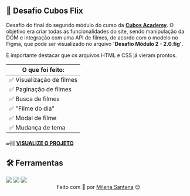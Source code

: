 ## 📌 Desafio Cubos Flix

Desafio do final do segundo módulo do curso da <a target="_blank" href="https://cubos.academy/">**Cubos Academy**</a>. O objetivo era criar todas as funcionalidades do site, sendo manipulação da DOM e integração com uma API de filmes, de acordo com o modelo no Figma, que pode ser visualizado no arquivo **'Desafio Módulo 2 - 2.0.fig'**.

É importante destacar que os arquivos HTML e CSS já vieram prontos.

| O que foi feito: | 
| ------ |
| ✅ Visualização de filmes |
| ✅ Paginação de filmes |
| ✅ Busca de filmes |
| ✅ "Filme do dia" |
| ✅ Modal de filme |
| ✅ Mudança de tema |

#### 👉🏼 <a target="_blank" href="https://cubos-flix-challenge.netlify.app/">**VISUALIZE O PROJETO**</a>

## 🛠 Ferramentas
<div align="inline">
<img src="https://img.shields.io/badge/HTML5-E34F26?style=for-the-badge&logo=html5&logoColor=white"/>
<img src="https://img.shields.io/badge/CSS3-1572B6?style=for-the-badge&logo=css3&logoColor=white"/>
<img src="https://img.shields.io/badge/JavaScript-323330?style=for-the-badge&logo=javascript&logoColor=F7DF1E"/>
</div>

<div align="center">
Feito com 💜 por <a target="_blank" href="https://www.linkedin.com/in/mi-santana/">Milena Santana</a> 😊
</div>
